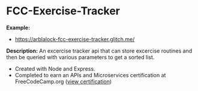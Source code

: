 # FCC-Exercise-Tracker

**Example:**  
* https://arblalock-fcc-exercise-tracker.glitch.me/

**Description:** An excercise tracker api that can store excercise routines and then be queried with various parameters to get a sorted list.
* Created with Node and Express.  
* Completed to earn an APIs and Microservices certification at FreeCodeCamp.org ([view certification](https://www.freecodecamp.org/certification/fcca50f642d-7c7c-48e9-805b-e0457529b232/apis-and-microservices))
